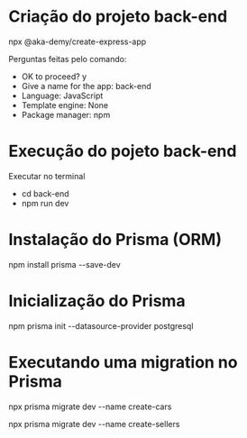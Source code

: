 # Criação do projeto back-end

npx @aka-demy/create-express-app

Perguntas feitas pelo comando:
* OK to proceed? y
* Give a name for the app: back-end
* Language: JavaScript
* Template engine: None
* Package manager: npm

# Execução do pojeto back-end

Executar no terminal 
* cd back-end
* npm run dev

# Instalação do Prisma (ORM)

npm install prisma --save-dev

# Inicialização do Prisma

npm prisma init --datasource-provider postgresql

# Executando uma migration no Prisma

npx prisma migrate dev --name create-cars

npx prisma migrate dev --name create-sellers
